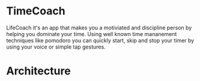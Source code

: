 # TimeCoach
LifeCoach it's an app that makes you a motiviated and discipline person by helping you dominate your time. Using well known time mananement techniques like pomodoro you can quickly start, skip and stop your timer by using your voice or simple tap gestures.

# Architecture
